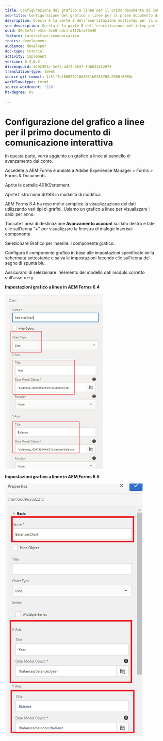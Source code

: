 ```yaml
---
title: Configurazione del grafico a linee per il primo documento di comunicazione interattiva
seo-title: Configurazione del grafico a linee per il primo documento di comunicazione interattiva
description: Questa è la parte 8 dell'esercitazione multistep per la creazione del primo documento di comunicazione interattiva. In questa parte, verrà aggiunto un grafico a linee al pannello di avanzamento del conto.
seo-description: Questa è la parte 8 dell'esercitazione multistep per la creazione del primo documento di comunicazione interattiva. In questa parte, verrà aggiunto un grafico a linee al pannello di avanzamento del conto.
uuid: 08c3e7af-e3cb-4ee0-bdc1-d112bfa70e40
feature: interactive-communication
topics: development
audience: developer
doc-type: tutorial
activity: implement
version: 6.4,6.5
discoiquuid: 4292303c-3ef4-4df2-b537-fdb011412670
translation-type: tm+mt
source-git-commit: 4f51f7bf00827210d2631b9335768a9980f6655c
workflow-type: tm+mt
source-wordcount: '228'
ht-degree: 0%

---
```



# Configurazione del grafico a linee per il primo documento di comunicazione interattiva

In questa parte, verrà aggiunto un grafico a linee al pannello di avanzamento del conto.

Accedete a  AEM Forms e andate a Adobe Experience Manager > Forms > Forms &amp; Documents.

Aprite la cartella 401KStatement.

Aprite l&#39;istruzione 401KS in modalità di modifica.

 AEM Forms 6.4 ha reso molto semplice la visualizzazione dei dati utilizzando vari tipi di grafici. Usiamo un grafico a linee per visualizzare i saldi per anno.

Toccate l&#39;area di destinazione **Avanzamento account** sul lato destro e fate clic sull&#39;icona &quot;+&quot; per visualizzare la finestra di dialogo Inserisci componente.

Selezionare Grafico per inserire il componente grafico.

Configura il componente grafico in base alle impostazioni specificate nella schermata sottostante e salva le impostazioni facendo clic sull’icona del segno di spunta blu.

Assicurarsi di selezionare l&#39;elemento del modello dati modulo corretto sull&#39;asse x e y.

**Impostazioni grafico a linee in  AEM Forms 6.4**

![linechart64](assets/linechart.png)

**Impostazioni grafico a linee in  AEM Forms 6.5**

![linechart64](assets/linechart65.PNG)


